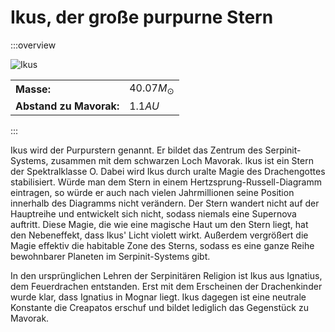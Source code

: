 # Ikus, der große purpurne Stern

:::overview

![Ikus](./images/Ikus_Stern_Weltraum-Ansicht.png)

| | |
|-|-|
|**Masse:**|$40.07 M_\odot$|
|**Abstand zu Mavorak:**|$1.1 AU$|
:::


Ikus wird der Purpurstern genannt. 
Er bildet das Zentrum des Serpinit-Systems, zusammen mit dem schwarzen Loch Mavorak. Ikus ist ein Stern der Spektralklasse O. Dabei wird Ikus durch uralte Magie des Drachengottes stabilisiert. Würde man dem Stern in einem Hertzsprung-Russell-Diagramm eintragen, so würde er auch nach vielen Jahrmillionen seine Position innerhalb des Diagramms nicht verändern. Der Stern wandert nicht auf der Hauptreihe und entwickelt sich nicht, sodass niemals eine Supernova auftritt. Diese Magie, die wie eine magische Haut um den Stern liegt, hat den Nebeneffekt, dass Ikus' Licht violett wirkt. Außerdem vergrößert die Magie effektiv die habitable Zone des Sterns, sodass es eine ganze Reihe bewohnbarer Planeten im Serpinit-Systems gibt. 

In den ursprünglichen Lehren der Serpinitären Religion ist Ikus aus Ignatius, dem Feuerdrachen entstanden.
Erst mit dem Erscheinen der Drachenkinder wurde klar, dass Ignatius in Mognar liegt. Ikus dagegen ist eine neutrale Konstante die Creapatos erschuf und bildet lediglich das Gegenstück zu Mavorak.  
